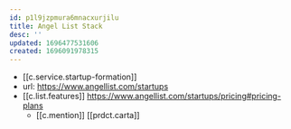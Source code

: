 ```yaml
---
id: p1l9jzpmura6mnacxurjilu
title: Angel List Stack
desc: ''
updated: 1696477531606
created: 1696091978315
---
```


- [[c.service.startup-formation]]
- url: https://www.angellist.com/startups
- [[c.list.features]] https://www.angellist.com/startups/pricing#pricing-plans
  - [[c.mention]] [[prdct.carta]]